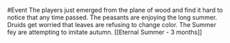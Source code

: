 #Event 
The players just emerged from the plane of wood and find it hard to notice that any time passed. 
The peasants are enjoying the long summer. 
Druids get worried that leaves are refusing to change color. 
The Summer fey are attempting to imitate autumn.
[[Eternal Summer - 3 months]]